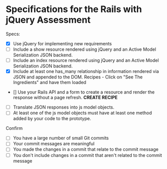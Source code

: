 # Specifications for the Rails with jQuery Assessment

Specs:
- [X] Use jQuery for implementing new requirements
- [ ] Include a show resource rendered using jQuery and an Active Model Serialization JSON backend.
- [ ] Include an index resource rendered using jQuery and an Active Model Serialization JSON backend.
- [X] Include at least one has_many relationship in information rendered via JSON and appended to the DOM.
Recipes - Click on "See The Ingredients" and have them loaded
- [] Use your Rails API and a form to create a resource and render the response without a page refresh.
**CREATE RECIPE**
- [ ] Translate JSON responses into js model objects.
- [ ] At least one of the js model objects must have at least one method added by your code to the prototype.

Confirm
- [ ] You have a large number of small Git commits
- [ ] Your commit messages are meaningful
- [ ] You made the changes in a commit that relate to the commit message
- [ ] You don't include changes in a commit that aren't related to the commit message
